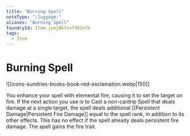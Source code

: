 ```yaml
---
title: "Burning Spell"
noteType: ":luggage:"
aliases: "Burning Spell"
foundryId: Item.jpmjBkfcvf982nfd
tags:
  - Item
---
```


# Burning Spell
![[icons-sundries-books-book-red-exclamation.webp|150]]

You enhance your spell with elemental fire, causing it to set the target on fire. If the next action you use is to Cast a non-cantrip Spell that deals damage at a single target, the spell deals additional [[Persistent Damage|Persistent Fire Damage]] equal to the spell rank, in addition to its other effects. This has no effect if the spell already deals persistent fire damage. The spell gains the fire trait.
